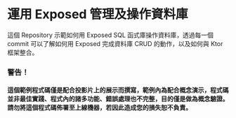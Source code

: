 # 運用 Exposed 管理及操作資料庫

這個 Repository 示範如何用 Exposed SQL 函式庫操作資料庫，透過每一個 commit 可以了解如何用 Exposed 完成資料庫 CRUD 的動作，以及如何與 Ktor 框架整合。

### 警告！

#### 這個範例程式碼僅是配合投影片上的展示而撰寫，範例內為配合概念演示，程式碼並非最佳實踐、程式內的諸多功能、錯誤處理也不完整，目的僅是做為概念驗證。請勿將這個程式碼佈署至上線機器，若因此造成您的損失恕不負責。
